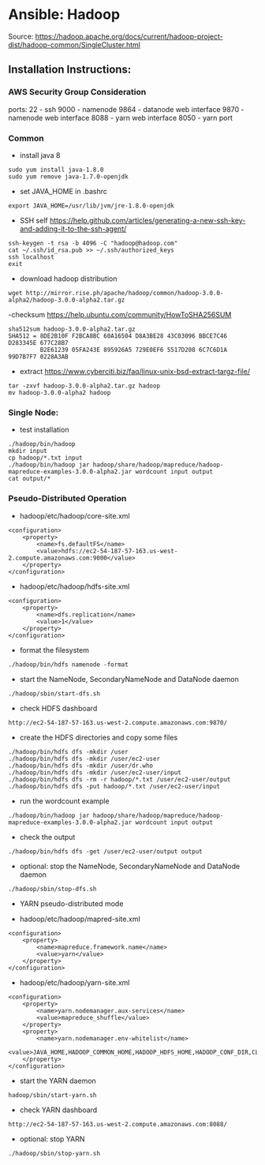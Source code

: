 # Ansible: Hadoop
Source: https://hadoop.apache.org/docs/current/hadoop-project-dist/hadoop-common/SingleCluster.html

## Installation Instructions:

### AWS Security Group Consideration
ports:
22 - ssh
9000 - namenode
9864 - datanode web interface
9870 - namenode web interface
8088 - yarn web interface
8050 - yarn port

### Common
- install java 8
```
sudo yum install java-1.8.0
sudo yum remove java-1.7.0-openjdk
```

- set JAVA_HOME in .bashrc
```
export JAVA_HOME=/usr/lib/jvm/jre-1.8.0-openjdk
```

- SSH self
https://help.github.com/articles/generating-a-new-ssh-key-and-adding-it-to-the-ssh-agent/
```
ssh-keygen -t rsa -b 4096 -C "hadoop@hadoop.com"
cat ~/.ssh/id_rsa.pub >> ~/.ssh/authorized_keys
ssh localhost
exit
```

- download hadoop distribution
```
wget http://mirror.rise.ph/apache/hadoop/common/hadoop-3.0.0-alpha2/hadoop-3.0.0-alpha2.tar.gz
```

-checksum
https://help.ubuntu.com/community/HowToSHA256SUM
```
sha512sum hadoop-3.0.0-alpha2.tar.gz
SHA512 = 8DE2B10F F2BCA8BC 60A16504 D8A3BE28 43C03096 BBCE7C46 D283345E 677C28B7
         B2E61239 05FA243E 895926A5 729E0EF6 5517D208 6C7C6D1A 99D7B7F7 0228A3AB
```

- extract
https://www.cyberciti.biz/faq/linux-unix-bsd-extract-targz-file/
```
tar -zxvf hadoop-3.0.0-alpha2.tar.gz hadoop
mv hadoop-3.0.0-alpha2 hadoop
```


### Single Node:
- test installation
```
./hadoop/bin/hadoop
mkdir input
cp hadoop/*.txt input
./hadoop/bin/hadoop jar hadoop/share/hadoop/mapreduce/hadoop-mapreduce-examples-3.0.0-alpha2.jar wordcount input output
cat output/*
```

### Pseudo-Distributed Operation
- hadoop/etc/hadoop/core-site.xml
```
<configuration>
    <property>
        <name>fs.defaultFS</name>
        <value>hdfs://ec2-54-187-57-163.us-west-2.compute.amazonaws.com:9000</value>
    </property>
</configuration>
```

- hadoop/etc/hadoop/hdfs-site.xml
```
<configuration>
    <property>
        <name>dfs.replication</name>
        <value>1</value>
    </property>
</configuration>
```

- format the filesystem
```
./hadoop/bin/hdfs namenode -format
```

- start the NameNode, SecondaryNameNode and DataNode daemon
```
./hadoop/sbin/start-dfs.sh
```

- check HDFS dashboard
```
http://ec2-54-187-57-163.us-west-2.compute.amazonaws.com:9870/
```

- create the HDFS directories and copy some files
```
./hadoop/bin/hdfs dfs -mkdir /user
./hadoop/bin/hdfs dfs -mkdir /user/ec2-user
./hadoop/bin/hdfs dfs -mkdir /user/dr.who
./hadoop/bin/hdfs dfs -mkdir /user/ec2-user/input
./hadoop/bin/hdfs dfs -rm -r hadoop/*.txt /user/ec2-user/output
./hadoop/bin/hdfs dfs -put hadoop/*.txt /user/ec2-user/input
```

- run the wordcount example
```
./hadoop/bin/hadoop jar hadoop/share/hadoop/mapreduce/hadoop-mapreduce-examples-3.0.0-alpha2.jar wordcount input output
```

- check the output
```
./hadoop/bin/hdfs dfs -get /user/ec2-user/output output
```

- optional: stop the NameNode, SecondaryNameNode and DataNode daemon
```
./hadoop/sbin/stop-dfs.sh
```

- YARN pseudo-distributed mode

- hadoop/etc/hadoop/mapred-site.xml
```
<configuration>
    <property>
        <name>mapreduce.framework.name</name>
        <value>yarn</value>
    </property>
</configuration>
```

- hadoop/etc/hadoop/yarn-site.xml
```
<configuration>
    <property>
        <name>yarn.nodemanager.aux-services</name>
        <value>mapreduce_shuffle</value>
    </property>
    <property>
        <name>yarn.nodemanager.env-whitelist</name>
        <value>JAVA_HOME,HADOOP_COMMON_HOME,HADOOP_HDFS_HOME,HADOOP_CONF_DIR,CLASSPATH_PREPEND_DISTCACHE,HADOOP_YARN_HOME,HADOOP_MAPRED_HOME</value>
    </property>
</configuration>
```

- start the YARN daemon
```
hadoop/sbin/start-yarn.sh
```

- check YARN dashboard
```
http://ec2-54-187-57-163.us-west-2.compute.amazonaws.com:8088/
```

- optional: stop YARN
```
./hadoop/sbin/stop-yarn.sh
```